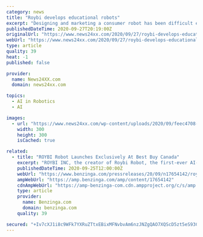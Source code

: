 ```yaml
---
category: news
title: "Roybi develops educational robots"
excerpt: "Designing and marketing a consumer robot has been difficult enough in the past few years. While the COVID-19 pandemic has"
publishedDateTime: 2020-09-27T20:19:00Z
originalUrl: "https://www.news24xx.com/2020/09/27/roybi-develops-educational-robots/"
webUrl: "https://www.news24xx.com/2020/09/27/roybi-develops-educational-robots/"
type: article
quality: 39
heat: -1
published: false

provider:
  name: News24XX.com
  domain: news24xx.com

topics:
  - AI in Robotics
  - AI

images:
  - url: "https://www.news24xx.com/wp-content/uploads/2020/09/feec4708-6f1a-4969-9636-ea9511a695e8._CR00300300_PT0_SX300__.png"
    width: 300
    height: 300
    isCached: true

related:
  - title: "ROYBI Robot Launches Exclusively At Best Buy Canada"
    excerpt: "ROYBI INC, the creator of Roybi Robot, the first-ever AI-powered educational toy to teach languages and basic STEM skills, announced today its debut in Canada exclusively with Best Buy in all stores and online."
    publishedDateTime: 2020-09-25T12:00:00Z
    webUrl: "https://www.benzinga.com/pressreleases/20/09/n17654142/roybi-robot-launches-exclusively-at-best-buy-canada"
    ampWebUrl: "https://amp.benzinga.com/amp/content/17654142"
    cdnAmpWebUrl: "https://amp-benzinga-com.cdn.ampproject.org/c/s/amp.benzinga.com/amp/content/17654142"
    type: article
    provider:
      name: Benzinga.com
      domain: benzinga.com
    quality: 39

secured: "+Iv7cXJ1i8c9WFk7YXRuZTtxEBixMFNvbvAm6nzJNZgQAO7XQScD5zt5eS93COOL3XYtkoQj1iXgNqmseCpU26QMHsTZev8ypeEaRPBHzZdQTB/yA5V5u7lruHdVcUy0lDeo5EV0qnHrCntuhNZ8IsDki3WjRBq7pFpz/Ac576bd9m1a2fO1XcJBUPGVvm9mowyKVjBIQ1Bqvd2NoLASXZyjuIHK/VSLjzLLy3AC2x5ZhbUQn1W8b4pMmnkaq8jXoJSxnqAsYxy/yNP4GGW7PIOuR1/eQz1I1iAYE2Y90AMkR+/9luZsMR3Z4USMKUmO963Y2RUuf/18I1B5xoG7HnmDSOGauBmIOUdJ8SOTOpw=;OSJn9U3XazYp2Bvhuq2vZQ=="
---
```


